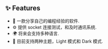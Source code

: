 ## ✨ Features

- 🌈 一款分享自己的编程经验的软件.
- ⚙️ 提供 socket 连接测试，和及时通讯系统.
- 🌍 将来会支持多种语言.
- 🎨 目前支持两种主题，Light 模式和 Dark 模式.
